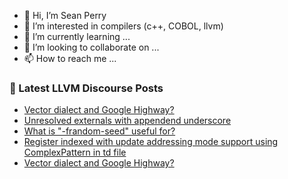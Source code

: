 - 👋 Hi, I’m Sean Perry
- 👀 I’m interested in compilers (c++, COBOL, llvm)
- 🌱 I’m currently learning ...
- 💞️ I’m looking to collaborate on ...
- 📫 How to reach me ...

<!---
s66perry/s66perry is a ✨ special ✨ repository because its `README.md` (this file) appears on your GitHub profile.
You can click the Preview link to take a look at your changes.
--->
### 📕 Latest LLVM Discourse Posts

<!-- DISCOURSE-LLVM:START -->
- [Vector dialect and Google Highway?](https://discourse.llvm.org/t/vector-dialect-and-google-highway/83332#post_4)
- [Unresolved externals with appendend underscore](https://discourse.llvm.org/t/unresolved-externals-with-appendend-underscore/83305#post_14)
- [What is &quot;-frandom-seed&quot; useful for?](https://discourse.llvm.org/t/what-is-frandom-seed-useful-for/83345#post_1)
- [Register indexed with update addressing mode support using ComplexPattern in td file](https://discourse.llvm.org/t/register-indexed-with-update-addressing-mode-support-using-complexpattern-in-td-file/83265#post_4)
- [Vector dialect and Google Highway?](https://discourse.llvm.org/t/vector-dialect-and-google-highway/83332#post_3)
<!-- DISCOURSE-LLVM:END -->
